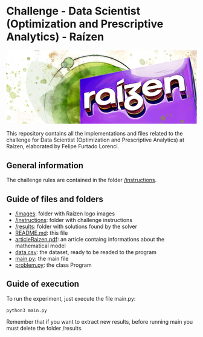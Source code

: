 # Challenge - Data Scientist (Optimization and Prescriptive Analytics) - Raízen

![Logo Raízen](/images/raizen_croped.jpg)

This repository contains all the implementations and files related to the challenge for Data Scientist (Optimization and Prescriptive Analytics) at Raízen, elaborated by Felipe Furtado Lorenci.

## General information

The challenge rules are contained in the folder [/instructions](https://github.com/lorencifelipe/Raizen_Analytics/tree/main/instructions).

## Guide of files and folders

- [/images](https://github.com/lorencifelipe/Raizen_Analytics/tree/main/images): folder with Raízen logo images
- [/instructions](https://github.com/lorencifelipe/Raizen_Analytics/tree/main/instructions): folder with challenge instructions
- [/results](https://github.com/lorencifelipe/Raizen_Analytics/tree/main/results): folder with solutions found by the solver
- [README.md](https://github.com/lorencifelipe/Raizen_Analytics/blob/main/README.md): this file
- [articleRaizen.pdf](https://github.com/lorencifelipe/Raizen_Analytics/blob/main/articleRaizen.pdf): an article containg informations about the mathematical model
- [data.csv](https://github.com/lorencifelipe/Raizen_Analytics/blob/main/data.csv): the dataset, ready to be readed to the program 
- [main.py](https://github.com/lorencifelipe/Raizen_Analytics/blob/main/main.py): the main file
- [problem.py](https://github.com/lorencifelipe/Raizen_Analytics/blob/main/problem.py): the class Program

## Guide of execution 

To run the experiment, just execute the file main.py:

```
python3 main.py
```

Remember that if you want to extract new results, before running main you must delete the folder /results.

